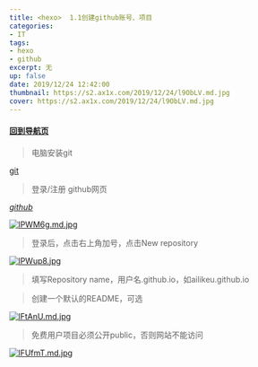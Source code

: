 ```yaml
---
title: <hexo>  1.1创建github账号、项目
categories:
- IT
tags: 
- hexo
- github
excerpt: 无
up: false
date: 2019/12/24 12:42:00
thumbnail: https://s2.ax1x.com/2019/12/24/l9ObLV.md.jpg
cover: https://s2.ax1x.com/2019/12/24/l9ObLV.md.jpg
---
```

#### [回到导航页](../hexo-nav/)
> 电脑安装git

[git](https://git-scm.com)

> 登录/注册 github网页

_[github](https://github.com)_


[![lPWM6g.md.jpg](https://s2.ax1x.com/2019/12/24/lPWM6g.md.jpg)](https://imgchr.com/i/lPWM6g)

> 登录后，点击右上角加号，点击New repository

[![lPWup8.jpg](https://s2.ax1x.com/2019/12/24/lPWup8.jpg)](https://imgchr.com/i/lPWup8)


> 填写Repository name，用户名.github.io，如ailikeu.github.io


> 创建一个默认的README，可选

[![lFtAnU.md.jpg](https://s2.ax1x.com/2019/12/25/lFtAnU.md.jpg)](https://imgchr.com/i/lFtAnU)

> 免费用户项目必须公开public，否则网站不能访问

[![lFUfmT.md.jpg](https://s2.ax1x.com/2019/12/25/lFUfmT.md.jpg)](https://imgchr.com/i/lFUfmT)
